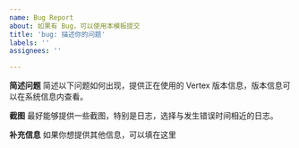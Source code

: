 ```yaml
---
name: Bug Report
about: 如果有 Bug，可以使用本模板提交
title: 'bug: 描述你的问题'
labels: ''
assignees: ''

---
```


**简述问题**
简述以下问题如何出现，提供正在使用的 Vertex 版本信息，版本信息可以在系统信息内查看。

**截图**
最好能够提供一些截图，特别是日志，选择与发生错误时间相近的日志。

**补充信息**
如果你想提供其他信息，可以填在这里
